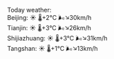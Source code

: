 Today weather:  
Beijing: ☀️ 🌡️+2°C 🌬️↘30km/h  
Tianjin: ☀️ 🌡️+3°C 🌬️↘26km/h  
Shijiazhuang: ☀️ 🌡️+3°C 🌬️↘31km/h  
Tangshan: ☀️ 🌡️+1°C 🌬️↘13km/h  
